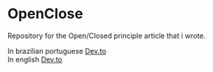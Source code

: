 # OpenClose
Repository for the Open/Closed principle article that i wrote.

In brazilian portuguese [Dev.to](https://dev.to/nelsonciofi/tirando-de-letra-o-principio-openclosed-em-c-3a12)   
In english [Dev.to](https://dev.to/nelsonciofi/openclosed-principle-like-a-boss-in-c-298b)   
